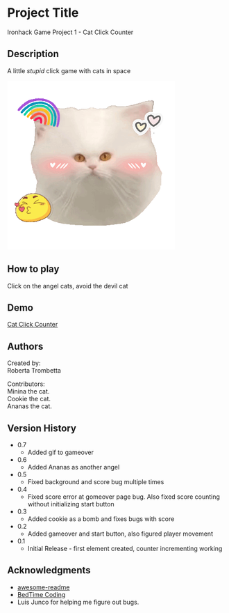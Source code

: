 # Project Title

Ironhack Game Project 1 - Cat Click Counter

## Description

A little *stupid* click game with cats in space

![the cats](gatos.gif)

## How to play

Click on the angel cats, avoid the devil cat

## Demo

[Cat Click Counter](https://betafalc2.github.io/project1/)

## Authors

Created by: </br>
Roberta Trombetta

Contributors: </br>
Minina the cat. </br>
Cookie the cat. </br>
Ananas the cat. </br>

## Version History

* 0.7
    * Added gif to gameover
* 0.6
    * Added Ananas as another angel
* 0.5
    * Fixed background and score bug multiple times
* 0.4
    * Fixed score error at gomeover page bug. Also fixed score counting without initializing start button
* 0.3
    * Added cookie as a bomb and fixes bugs with score
* 0.2
    * Added gameover and start button, also figured player movement
* 0.1
    * Initial Release - first element created, counter incrementing working

## Acknowledgments

* [awesome-readme](https://github.com/matiassingers/awesome-readme)
* [BedTime Coding](https://www.youtube.com/watch?v=ecnMSGTLDSQ&ab_channel=GingerXY)
* Luis Junco for helping me figure out bugs.
